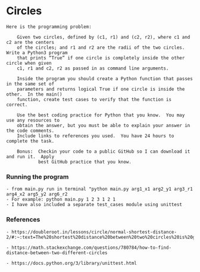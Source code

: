 # Circles

    Here is the programming problem:

        Given two circles, defined by (c1, r1) and (c2, r2), where c1 and c2 are the centers
        of the circles; and r1 and r2 are the radii of the two circles.  Write a Python3 program
        that prints “True” if one circle is completely inside the other circle when given
        c1, r1 and c2, r2 as passed in as command line arguments.

        Inside the program you should create a Python function that passes in the same set of
        parameters and returns logical True if one circle is inside the other.  In the main()
        function, create test cases to verify that the function is correct.

        Use the best coding practice for Python that you know.  You may use any resources to
        obtain the answer, but you must be able to explain your answer in the code comments.
        Include links to references you used.  You have 24 hours to complete the task.

        Bonus:  Checkin your code to a public GitHub so I can download it and run it.  Apply
                best GitHub practice that you know.

### Running the program

    - from main.py run in terminal "python main.py arg1_x1 arg2_y1 arg3_r1 arg4_x2 arg5_y2 arg6_r2
    - For example: python main.py 1 2 3 1 2 1
    - I have also included a separate test_cases module using unittest

### References

    - https://doubleroot.in/lessons/circle/normal-shortest-distance-2/#:~:text=The%20shortest%20distance%20between%20two%20circles%20is%20given%20by%20C,both%20lie%20outside%20each%20other

    - https://math.stackexchange.com/questions/780784/how-to-find-distance-between-two-different-circles

    - https://docs.python.org/3/library/unittest.html
